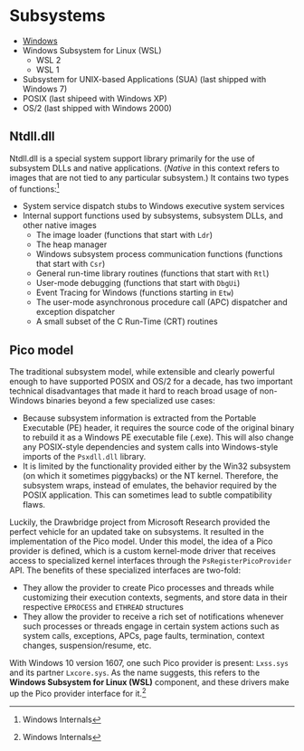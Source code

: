 # Subsystems
- [Windows](Windows/README.md)
- Windows Subsystem for Linux (WSL)
  - WSL 2
  - WSL 1
- Subsystem for UNIX-based Applications (SUA) (last shipped with Windows 7)
- POSIX (last shipeed with Windows XP)
- OS/2 (last shipped with Windows 2000)

## Ntdll.dll
Ntdll.dll is a special system support library primarily for the use of subsystem DLLs and native applications. (*Native* in this context refers to images that are not tied to any particular subsystem.) It contains two types of functions:[^winter]
- System service dispatch stubs to Windows executive system services
- Internal support functions used by subsystems, subsystem DLLs, and other native images
  - The image loader (functions that start with `Ldr`)
  - The heap manager
  - Windows subsystem process communication functions (functions that start with `Csr`)
  - General run-time library routines (functions that start with `Rtl`)
  - User-mode debugging (functions that start with `DbgUi`)
  - Event Tracing for Windows (functions starting in `Etw`)
  - The user-mode asynchronous procedure call (APC) dispatcher and exception dispatcher
  - A small subset of the C Run-Time (CRT) routines

## Pico model
The traditional subsystem model, while extensible and clearly powerful enough to have supported POSIX and OS/2 for a decade, has two important technical disadvantages that made it hard to reach broad usage of non-Windows binaries beyond a few specialized use cases:
- Because subsystem information is extracted from the Portable Executable (PE) header, it requires the source code of the original binary to rebuild it as a Windows PE executable file (.exe). This will also change any POSIX-style dependencies and system calls into Windows-style imports of the `Psxdll.dll` library.
-  It is limited by the functionality provided either by the Win32 subsystem (on which it sometimes piggybacks) or the NT kernel. Therefore, the subsystem wraps, instead of emulates, the behavior required by the POSIX application. This can sometimes lead to subtle compatibility flaws.

Luckily, the Drawbridge project from Microsoft Research provided the perfect vehicle for an updated take on subsystems. It resulted in the implementation of the Pico model. Under this model, the idea of a Pico provider is defined, which is a custom kernel-mode driver that receives access to specialized kernel interfaces through the `PsRegisterPicoProvider` API. The benefits of these specialized interfaces are two-fold:
- They allow the provider to create Pico processes and threads while customizing their execution contexts, segments, and store data in their respective `EPROCESS` and `ETHREAD` structures
- They allow the provider to receive a rich set of notifications whenever such processes or threads engage in certain system actions such as system calls, exceptions, APCs, page faults, termination, context changes, suspension/resume, etc.

With Windows 10 version 1607, one such Pico provider is present: `Lxss.sys` and its partner `Lxcore.sys`. As the name suggests, this refers to the **Windows Subsystem for Linux (WSL)** component, and these drivers make up the Pico provider interface for it.[^winter]

[^winter]: Windows Internals